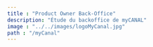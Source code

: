 ```yaml
---
title : "Product Owner Back-Office"
description: "Étude du backoffice de myCANAL"
image : "../../images/logoMyCanal.jpg"
path : "/myCanal"
---
```



